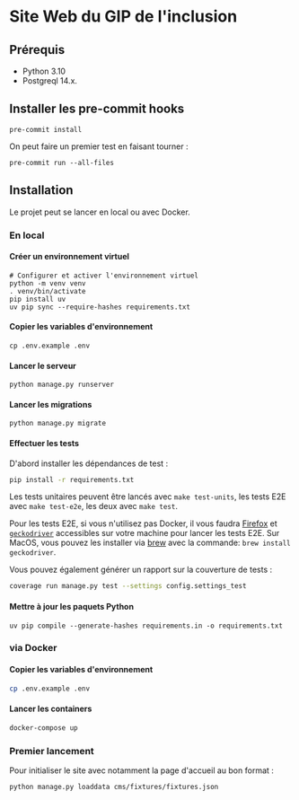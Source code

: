# Site Web du GIP de l'inclusion

## Prérequis

- Python 3.10
- Postgreql 14.x.

## Installer les pre-commit hooks

```
pre-commit install
```

On peut faire un premier test en faisant tourner :

```
pre-commit run --all-files
```

## Installation

Le projet peut se lancer en local ou avec Docker.

### En local

#### Créer un environnement virtuel

```
# Configurer et activer l'environnement virtuel
python -m venv venv
. venv/bin/activate
pip install uv
uv pip sync --require-hashes requirements.txt
```

#### Copier les variables d'environnement

```
cp .env.example .env
```

#### Lancer le serveur

```
python manage.py runserver
```

#### Lancer les migrations

```
python manage.py migrate
```

#### Effectuer les tests

D'abord installer les dépendances de test :

```sh
pip install -r requirements.txt
```

Les tests unitaires peuvent être lancés avec `make test-units`, les
tests E2E avec `make test-e2e`, les deux avec `make test`.

Pour les tests E2E, si vous n'utilisez pas Docker, il vous faudra
[Firefox](https://www.mozilla.org/fr/firefox/download/thanks/) et
[`geckodriver`](https://github.com/mozilla/geckodriver/releases)
accessibles sur votre machine pour lancer les tests E2E.  Sur MacOS,
vous pouvez les installer via [brew](https://brew.sh/) avec la commande: `brew install geckodriver`.

Vous pouvez également générer un rapport sur la couverture de tests :
```sh
coverage run manage.py test --settings config.settings_test
```

#### Mettre à jour les paquets Python

```
uv pip compile --generate-hashes requirements.in -o requirements.txt
```

### via Docker

#### Copier les variables d'environnement

```sh
cp .env.example .env
```

#### Lancer les containers

```sh
docker-compose up
```

### Premier lancement

Pour initialiser le site avec notamment la page d'accueil au bon format :
```sh
python manage.py loaddata cms/fixtures/fixtures.json
```
